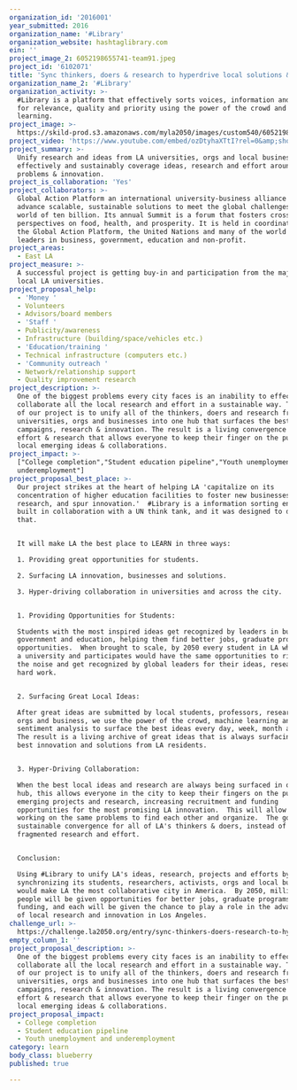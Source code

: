 ```yaml
---
organization_id: '2016001'
year_submitted: 2016
organization_name: '#Library'
organization_website: hashtaglibrary.com
ein: ''
project_image_2: 6052198655741-team91.jpeg
project_id: '6102071'
title: 'Sync thinkers, doers & research to hyperdrive local solutions & innovation.'
organization_name_2: '#Library'
organization_activity: >-
  #Library is a platform that effectively sorts voices, information and content
  for relevance, quality and priority using the power of the crowd and machine
  learning.
project_image: >-
  https://skild-prod.s3.amazonaws.com/myla2050/images/custom540/6052198655741-team91.jpeg
project_video: 'https://www.youtube.com/embed/ozDtyhaXTtI?rel=0&amp;showinfo=0'
project_summary: >-
  Unify research and ideas from LA universities, orgs and local businesses to
  effectively and sustainably coverage ideas, research and effort around local
  problems & innovation.
project_is_collaboration: 'Yes'
project_collaborators: >-
  Global Action Platform an international university-business alliance to
  advance scalable, sustainable solutions to meet the global challenges of a
  world of ten billion. Its annual Summit is a forum that fosters cross-sector
  perspectives on food, health, and prosperity. It is held in coordination with
  the Global Action Platform, the United Nations and many of the world's top
  leaders in business, government, education and non-profit.
project_areas:
  - East LA
project_measure: >-
  A successful project is getting buy-in and participation from the majority of
  local LA universities.
project_proposal_help:
  - 'Money '
  - Volunteers
  - Advisors/board members
  - 'Staff '
  - Publicity/awareness
  - Infrastructure (building/space/vehicles etc.)
  - 'Education/training '
  - Technical infrastructure (computers etc.)
  - 'Community outreach '
  - Network/relationship support
  - Quality improvement research
project_description: >-
  One of the biggest problems every city faces is an inability to effectively
  collaborate all the local research and effort in a sustainable way. The goal
  of our project is to unify all of the thinkers, doers and research from local
  universities, orgs and businesses into one hub that surfaces the best ideas,
  campaigns, research & innovation. The result is a living convergence of local
  effort & research that allows everyone to keep their finger on the pulse of
  local emerging ideas & collaborations.
project_impact: >-
  ["College completion","Student education pipeline","Youth unemployment and
  underemployment"]
project_proposal_best_place: >-
  Our project strikes at the heart of helping LA 'capitalize on its
  concentration of higher education facilities to foster new businesses, advance
  research, and spur innovation.'  #Library is a information sorting engine
  built in collaboration with a UN think tank, and it was designed to do just
  that.


  It will make LA the best place to LEARN in three ways: 

  1. Providing great opportunities for students.

  2. Surfacing LA innovation, businesses and solutions.

  3. Hyper-driving collaboration in universities and across the city.


  1. Providing Opportunities for Students:

  Students with the most inspired ideas get recognized by leaders in business,
  government and education, helping them find better jobs, graduate programs and
  opportunities.  When brought to scale, by 2050 every student in LA who attends
  a university and participates would have the same opportunities to rise above
  the noise and get recognized by global leaders for their ideas, research and
  hard work.


  2. Surfacing Great Local Ideas:

  After great ideas are submitted by local students, professors, researchers,
  orgs and business, we use the power of the crowd, machine learning and
  sentiment analysis to surface the best ideas every day, week, month and year. 
  The result is a living archive of great ideas that is always surfacing the
  best innovation and solutions from LA residents. 


  3. Hyper-Driving Collaboration:

  When the best local ideas and research are always being surfaced in one LA
  hub, this allows everyone in the city to keep their fingers on the pulse of
  emerging projects and research, increasing recruitment and funding
  opportunities for the most promising LA innovation.  This will allow everyone
  working on the same problems to find each other and organize.  The goal is
  sustainable convergence for all of LA's thinkers & doers, instead of
  fragmented research and effort.


  Conclusion:

  Using #Library to unify LA's ideas, research, projects and efforts by
  synchronizing its students, researchers, activists, orgs and local businesses,
  would make LA the most collaborative city in America.  By 2050, millions of
  people will be given opportunities for better jobs, graduate programs and
  funding, and each will be given the chance to play a role in the advancement
  of local research and innovation in Los Angeles.
challenge_url: >-
  https://challenge.la2050.org/entry/sync-thinkers-doers-research-to-hyperdrive-local-solutions-innovation
empty_column_1: ''
project_proposal_description: >-
  One of the biggest problems every city faces is an inability to effectively
  collaborate all the local research and effort in a sustainable way. The goal
  of our project is to unify all of the thinkers, doers and research from local
  universities, orgs and businesses into one hub that surfaces the best ideas,
  campaigns, research & innovation. The result is a living convergence of local
  effort & research that allows everyone to keep their finger on the pulse of
  local emerging ideas & collaborations.
project_proposal_impact:
  - College completion
  - Student education pipeline
  - Youth unemployment and underemployment
category: learn
body_class: blueberry
published: true

---
```

